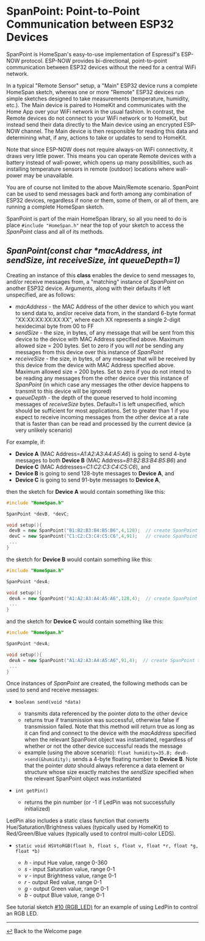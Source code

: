 # SpanPoint: Point-to-Point Communication between ESP32 Devices

SpanPoint is HomeSpan's easy-to-use implementation of Espressif's ESP-NOW protocol.  ESP-NOW provides bi-directional, point-to-point communication between ESP32 devices without the need for a central WiFi network.

In a typical "Remote Sensor" setup, a "Main" ESP32 device runs a complete HomeSpan sketch, whereas one or more "Remote" ESP32 devices run simple sketches designed to take measurements (temperature, humidity, etc.).  The Main device is paired to HomeKit and communicates with the Home App over your WiFi network in the usual fashion.  In contrast, the Remote devices do not connect to your WiFi network or to HomeKit, but instead send their data directly to the Main device using an encrypted ESP-NOW channel.  The Main device is then responsible for reading this data and determining what, if any, actions to take or updates to send to HomeKit.

Note that since ESP-NOW does not require always-on WiFi connectivity, it draws very little power.  This means you can operate Remote devices with a battery instead of wall-power, which opens up many possibilities, such as installing temperature sensors in remote (outdoor) locations where wall-power may be unavailable.

You are of course not limited to the above Main/Remote scenario.  SpanPoint can be used to send messages back and forth among any combination of ESP32 devices, regardless if none or them, some of them, or all of them, are running a complete HomeSpan sketch.  

SpanPoint is part of the main HomeSpan library, so all you need to do is place `#include "HomeSpan.h"` near the top of your sketch to access the *SpanPoint* class and all of its methods.

## *SpanPoint(const char \*macAddress, int sendSize, int receiveSize, int queueDepth=1)*

Creating an instance of this **class** enables the device to send messages to, and/or receive messages from, a "matching" instance of *SpanPoint* on another ESP32 device.  Arguments, along with their defaults if left unspecified, are as follows:

  * *macAddress* - the MAC Address of the other device to which you want to send data to, and/or receive data from, in the standard 6-byte format "XX:XX:XX:XX:XX:XX", where each XX represents a single 2-digit hexidecimal byte from 00 to FF
  * *sendSize* - the size, in bytes, of any message that will be sent from this device to the device with MAC Address specified above.  Maximum allowed size = 200 bytes.  Set to zero if you will *not* be sending any messages from this device over this instance of *SpanPoint*
  * *receiveSize* - the size, in bytes, of any message that will be received by this device from the device with MAC Address specified above.  Maximum allowed size = 200 bytes.  Set to zero if you do not intend to be reading any messages from the other device over this instance of *SpanPoint* (in which case any messages the other device happens to transmit to this device will be ignored)
  * *queueDepth* - the depth of the queue reserved to hold incoming messages of *receiveSize* bytes.  Default=1 is left unspecified, which should be sufficient for most applications.  Set to greater than 1 if you expect to receive incoming messages from the other device at a rate that is faster than can be read and processed by the current device (a very unlikely scenario)
 
For example, if:

  * **Device A** (MAC Address=*A1:A2:A3:A4:A5:A6*) is going to send 4-byte messages to both **Device B** (MAC Address=*B1:B2:B3:B4:B5:B6*) and **Device C** (MAC Addresses=*C1:C2:C3:C4:C5:C6*), and 
  * **Device B** is going to send 128-byte messages to **Device A**, and
  * **Device C** is going to send 91-byte messages to **Device A**,
  
then the sketch for **Device A** would contain something like this:

```C++
#include "HomeSpan.h"

SpanPoint *devB, *devC;

void setup(){
 devB = new SpanPoint("B1:B2:B3:B4:B5:B6",4,128);  // create SpanPoint to device B with sendSize=4 and receiveSize=128
 devC = new SpanPoint("C1:C2:C3:C4:C5:C6",4,91);   // create SpanPoint to device C with sendSize=4 and receiveSize=91
 ...
}
```

the sketch for **Device B** would contain something like this:
 
```C++
#include "HomeSpan.h"

SpanPoint *devA;

void setup(){
 devA = new SpanPoint("A1:A2:A3:A4:A5:A6",128,4);  // create SpanPoint to device A with sendSize=128 and receiveSize=4
 ...
}
```

and the sketch for **Device C** would contain something like this:
 
```C++
#include "HomeSpan.h"

SpanPoint *devA;

void setup(){
 devA = new SpanPoint("A1:A2:A3:A4:A5:A6",91,4);  // create SpanPoint to device A with sendSize=91 and receiveSize=4
 ...
}
```

Once instances of *SpanPoint* are created, the following methods can be used to send and receive messages:

* `boolean send(void *data)`

  * transmits data referenced by the pointer *data* to the other device
  * returns true if transmission was successful, otherwise false if transmission failed.  Note that this method will return true as long as it can find and connect to the device with the *macAddress* specified when the relevant SpanPoint object was instantiated, regardless of whether or not the other device successful reads the message
  * example (using the above scenario):  `float humidity=35.8; devB->send(&humidity);` sends a 4-byte floating number to **Device B**.  Note that the pointer *data* should always reference a data element or structure whose size exactly matches the *sendSize* specified when the relevant SpanPoint object was instantiated


  
* `int getPin()`

  * returns the pin number (or -1 if LedPin was not successfully initialized)
  
LedPin also includes a static class function that converts Hue/Saturation/Brightness values (typically used by HomeKit) to Red/Green/Blue values (typically used to control multi-color LEDS).

* `static void HSVtoRGB(float h, float s, float v, float *r, float *g, float *b)`

  * *h* - input Hue value, range 0-360
  * *s* - input Saturation value, range 0-1
  * *v* - input Brightness value, range 0-1
  * *r* - output Red value, range 0-1
  * *g* - output Green value, range 0-1
  * *b* - output Blue value, range 0-1

See tutorial sketch [#10 (RGB_LED)](../examples/10-RGB_LED) for an example of using LedPin to control an RGB LED.

---

[↩️](README.md) Back to the Welcome page
